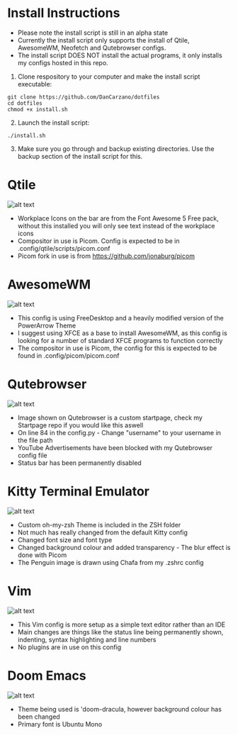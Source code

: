 # Install Instructions

- Please note the install script is still in an alpha state
- Currently the install script only supports the install of Qtile, AwesomeWM, Neofetch and Qutebrowser configs.
- The install script DOES NOT install the actual programs, it only installs my configs hosted in this repo.

1. Clone respository to your computer and make the install script executable:
```
git clone https://github.com/DanCarzano/dotfiles
cd dotfiles
chmod +x install.sh
```
2. Launch the install script:
```
./install.sh
```
3. Make sure you go through and backup existing directories. Use the backup section of the install script for this. 

# Qtile

![alt text](https://i.imgur.com/w141Rv7.png "Qtile Screenshot")

- Workplace Icons on the bar are from the Font Awesome 5 Free pack, without this installed you will only see text instead of the workplace icons
- Compositor in use is Picom. Config is expected to be in .config/qtile/scripts/picom.conf
- Picom fork in use is from https://github.com/jonaburg/picom

# AwesomeWM

![alt text](https://i.imgur.com/pQpyH8c.png "AwesomeWM Screenshot")

- This config is using FreeDesktop and a heavily modified version of the PowerArrow Theme
- I suggest using XFCE as a base to install AwesomeWM, as this config is looking for a number of standard XFCE programs to function correctly
- The compositor in use is Picom, the config for this is expected to be found in .config/picom/picom.conf

# Qutebrowser

![alt text](https://i.imgur.com/7IZxWRn.png "Qutebrowser Screenshot")

- Image shown on Qutebrowser is a custom startpage, check my Startpage repo if you would like this aswell
- On line 84 in the config.py - Change "username" to your username in the file path
- YouTube Advertisements have been blocked with my Qutebrowser config file
- Status bar has been permanently disabled

# Kitty Terminal Emulator

![alt text](https://i.imgur.com/Xpip2Ms.png "Kitty Screenshot")

- Custom oh-my-zsh Theme is included in the ZSH folder
- Not much has really changed from the default Kitty config
- Changed font size and font type
- Changed background colour and added transparency - The blur effect is done with Picom
- The Penguin image is drawn using Chafa from my .zshrc config

# Vim

![alt text](https://i.imgur.com/7q7vHy2.png "Vim Screenshot")

- This Vim config is more setup as a simple text editor rather than an IDE
- Main changes are things like the status line being permanently shown, indenting, syntax highlighting and line numbers
- No plugins are in use on this config

# Doom Emacs

![alt text](https://i.imgur.com/yqPN9Cf.png "Emacs Screenshot")

- Theme being used is 'doom-dracula, however background colour has been changed
- Primary font is Ubuntu Mono
